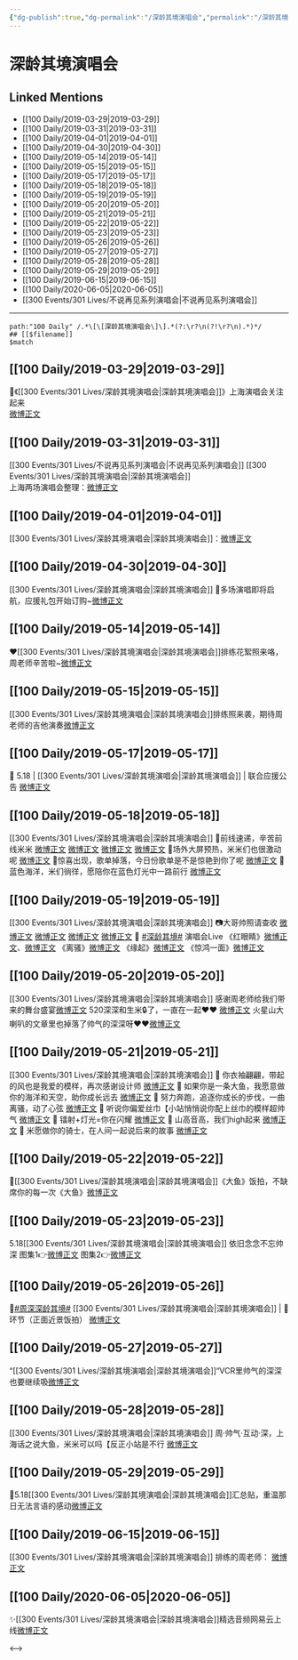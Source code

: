 ```yaml
---
{"dg-publish":true,"dg-permalink":"/深龄其境演唱会","permalink":"/深龄其境演唱会/","created":"2022-12-22T14:45:35.000+08:00","updated":"2023-04-10T16:25:19.000+08:00"}
---
```


# 深龄其境演唱会

## Linked Mentions
- [[100 Daily/2019-03-29\|2019-03-29]]
- [[100 Daily/2019-03-31\|2019-03-31]]
- [[100 Daily/2019-04-01\|2019-04-01]]
- [[100 Daily/2019-04-30\|2019-04-30]]
- [[100 Daily/2019-05-14\|2019-05-14]]
- [[100 Daily/2019-05-15\|2019-05-15]]
- [[100 Daily/2019-05-17\|2019-05-17]]
- [[100 Daily/2019-05-18\|2019-05-18]]
- [[100 Daily/2019-05-19\|2019-05-19]]
- [[100 Daily/2019-05-20\|2019-05-20]]
- [[100 Daily/2019-05-21\|2019-05-21]]
- [[100 Daily/2019-05-22\|2019-05-22]]
- [[100 Daily/2019-05-23\|2019-05-23]]
- [[100 Daily/2019-05-26\|2019-05-26]]
- [[100 Daily/2019-05-27\|2019-05-27]]
- [[100 Daily/2019-05-28\|2019-05-28]]
- [[100 Daily/2019-05-29\|2019-05-29]]
- [[100 Daily/2019-06-15\|2019-06-15]]
- [[100 Daily/2020-06-05\|2020-06-05]]
- [[300 Events/301 Lives/不说再见系列演唱会\|不说再见系列演唱会]]


---

```expander
path:"100 Daily" /.*\[\[深龄其境演唱会\]\].*(?:\r?\n(?!\r?\n).*)*/
## [[$filename]]
$match
```
## [[100 Daily/2019-03-29\|2019-03-29]]
🌟《[[300 Events/301 Lives/深龄其境演唱会\|深龄其境演唱会]]》上海演唱会关注起来  
[微博正文](https://m.weibo.cn/6466290670/4355287286415634)
## [[100 Daily/2019-03-31\|2019-03-31]]
[[300 Events/301 Lives/不说再见系列演唱会\|不说再见系列演唱会]] [[300 Events/301 Lives/深龄其境演唱会\|深龄其境演唱会]]  
上海两场演唱会整理：[微博正文](https://m.weibo.cn/6466290670/4355966880772426)

## [[100 Daily/2019-04-01\|2019-04-01]]
[[300 Events/301 Lives/深龄其境演唱会\|深龄其境演唱会]]：[微博正文](https://m.weibo.cn/6466290670/4356241885583429)
## [[100 Daily/2019-04-30\|2019-04-30]]
[[300 Events/301 Lives/深龄其境演唱会\|深龄其境演唱会]]
🌿多场演唱即将启航，应援礼包开始订购~[微博正文](https://m.weibo.cn/6466290670/4366828598296800)
## [[100 Daily/2019-05-14\|2019-05-14]]
❤️[[300 Events/301 Lives/深龄其境演唱会\|深龄其境演唱会]]排练花絮照来咯，周老师辛苦啦~[微博正文](https://m.weibo.cn/6466290670/4371972127248624)

## [[100 Daily/2019-05-15\|2019-05-15]]
[[300 Events/301 Lives/深龄其境演唱会\|深龄其境演唱会]]排练照来袭，期待周老师的吉他演奏[微博正文](https://m.weibo.cn/6466290670/4372296883888321)
## [[100 Daily/2019-05-17\|2019-05-17]]
🎵 5.18 | [[300 Events/301 Lives/深龄其境演唱会\|深龄其境演唱会]] | 联合应援公告
[微博正文](https://m.weibo.cn/6466290670/4372871045999676)
## [[100 Daily/2019-05-18\|2019-05-18]]
[[300 Events/301 Lives/深龄其境演唱会\|深龄其境演唱会]]
🌿前线速递，辛苦前线米米
[微博正文](https://m.weibo.cn/6466290670/4373272700974383)
[微博正文](https://m.weibo.cn/6466290670/4373290715199908)
[微博正文](https://m.weibo.cn/6466290670/4373295778265329)
[微博正文](https://m.weibo.cn/6466290670/4373323955380802)
🌿场外大屏预热，米米们也很激动呢
[微博正文](https://m.weibo.cn/6466290670/4373365827133989)
🌿惊喜出现，歌单掉落，今日份歌单是不是惊艳到你了呢
[微博正文](https://m.weibo.cn/6466290670/4373375868231617)
🌿蓝色海洋，米们徜徉，愿陪你在蓝色灯光中一路前行
[微博正文](https://m.weibo.cn/6466290670/4373427965960050)

## [[100 Daily/2019-05-19\|2019-05-19]]
[[300 Events/301 Lives/深龄其境演唱会\|深龄其境演唱会]]
📷大哥帅照请查收
[微博正文](https://weibo.com/6466290670/HuXKE9zgB)
[微博正文](https://weibo.com/6466290670/HuPaZo23Y)
[微博正文](https://weibo.com/6466290670/HuP9r8hEF)
[微博正文](https://weibo.com/5516625428/HuTU3xvcD)
🎵 [#深龄其境#](https://s.weibo.com/weibo?q=%23%E6%B7%B1%E9%BE%84%E5%85%B6%E5%A2%83%23) 演唱会Live
《红眼睛》[微博正文](https://weibo.com/5516625428/HuUPbApKa)、[微博正文](https://weibo.com/5516625428/HuVBFjiGN)
《离骚》[微博正文](https://weibo.com/5516625428/HuW45llYI)
《缘起》[微博正文](https://weibo.com/5516625428/HuUxWbHmJ)
《惊鸿一面》[微博正文](https://weibo.com/5516625428/HuXmbpDPr)
## [[100 Daily/2019-05-20\|2019-05-20]]
[[300 Events/301 Lives/深龄其境演唱会\|深龄其境演唱会]]
感谢周老师给我们带来的舞台盛宴[微博正文](https://m.weibo.cn/6466290670/4373972432479895)
520深深和生米🔒了，一直在一起❤️❤️
[微博正文](https://m.weibo.cn/6466290670/4374030808929174)
火星山大喇叭的文章里也掉落了帅气的深深呀❤️❤️[微博正文](https://m.weibo.cn/6466290670/4374116230055217)
## [[100 Daily/2019-05-21\|2019-05-21]]
[[300 Events/301 Lives/深龄其境演唱会\|深龄其境演唱会]]
🌸 你衣袖翩翩，带起的风也是我爱的模样，再次感谢设计师
[微博正文](https://m.weibo.cn/6466290670/4374325698081027)
🌸 如果你是一条大鱼，我愿意做你的海洋和天空，助你成长远去
[微博正文](https://m.weibo.cn/6466290670/4374331478043666)
🌸 努力奔跑，追逐你成长的步伐，一曲离骚，动了心弦
[微博正文](https://m.weibo.cn/6466290670/4374350138423579)
🌸 听说你偏爱丝巾【小站悄悄说你配上丝巾的模样超帅气
[微博正文](https://m.weibo.cn/6466290670/4374356576438549)
🌸 镭射+灯光=你在闪耀
[微博正文](https://m.weibo.cn/6466290670/4374382971285123)
🌸 山高音高，我们high起来
[微博正文](https://m.weibo.cn/6466290670/4374399732306917)
🌸 米愿做你的骑士，在人间一起说后来的故事
[微博正文](https://m.weibo.cn/6466290670/4374529725697031)
## [[100 Daily/2019-05-22\|2019-05-22]]
🌿[[300 Events/301 Lives/深龄其境演唱会\|深龄其境演唱会]]《大鱼》饭拍，不缺席你的每一次《大鱼》[微博正文](https://m.weibo.cn/5516625428/4374678565176167)

## [[100 Daily/2019-05-23\|2019-05-23]]
5.18[[300 Events/301 Lives/深龄其境演唱会\|深龄其境演唱会]]
依旧念念不忘帅深
图集1👉[微博正文](https://m.weibo.cn/6466290670/4375043620182755)
图集2👉[微博正文](https://m.weibo.cn/6466290670/4375061391583035)
## [[100 Daily/2019-05-26\|2019-05-26]]
🎵[#周深深龄其境#](https://s.weibo.com/weibo?q=%23%E5%91%A8%E6%B7%B1%E6%B7%B1%E9%BE%84%E5%85%B6%E5%A2%83%23) [[300 Events/301 Lives/深龄其境演唱会\|深龄其境演唱会]] | 🎸环节（正面近景饭拍）
[微博正文](https://m.weibo.cn/6466290670/4376203655831906)
## [[100 Daily/2019-05-27\|2019-05-27]]
“[[300 Events/301 Lives/深龄其境演唱会\|深龄其境演唱会]]“VCR里帅气的深深也要继续吸[微博正文](https://m.weibo.cn/6466290670/4376618170180921)
## [[100 Daily/2019-05-28\|2019-05-28]]
[[300 Events/301 Lives/深龄其境演唱会\|深龄其境演唱会]]
周·帅气·互动·深，上海话之说大鱼，米米可以吗【反正小站是不行
[微博正文](https://m.weibo.cn/6466290670/4376989337221582)
## [[100 Daily/2019-05-29\|2019-05-29]]
🌟5.18[[300 Events/301 Lives/深龄其境演唱会\|深龄其境演唱会]]汇总贴，重温那日无法言语的感动[微博正文](https://m.weibo.cn/6466290670/4377268249799841)
## [[100 Daily/2019-06-15\|2019-06-15]]
[[300 Events/301 Lives/深龄其境演唱会\|深龄其境演唱会]]
排练的周老师：
[微博正文](https://m.weibo.cn/6466290670/4383520308689247)

## [[100 Daily/2020-06-05\|2020-06-05]]
✨[[300 Events/301 Lives/深龄其境演唱会\|深龄其境演唱会]]精选音频网易云上线[微博正文](https://m.weibo.cn/6466290670/4512549498818568)

<-->